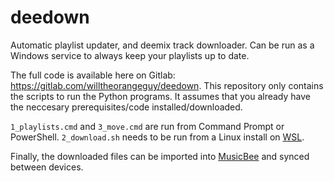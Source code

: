 # deedown
Automatic playlist updater, and deemix track downloader. Can be run as a Windows service to always keep your playlists up to date.

The full code is available here on Gitlab: https://gitlab.com/willtheorangeguy/deedown. 
This repository only contains the scripts to run the Python programs. It assumes that you already have the neccesary prerequisites/code installed/downloaded. 

`1_playlists.cmd` and `3_move.cmd` are run from Command Prompt or PowerShell.
`2_download.sh` needs to be run from a Linux install on [WSL](https://docs.microsoft.com/en-us/windows/wsl/install-win10). 

Finally, the downloaded files can be imported into [MusicBee](https://www.getmusicbee.com/) and synced between devices. 
